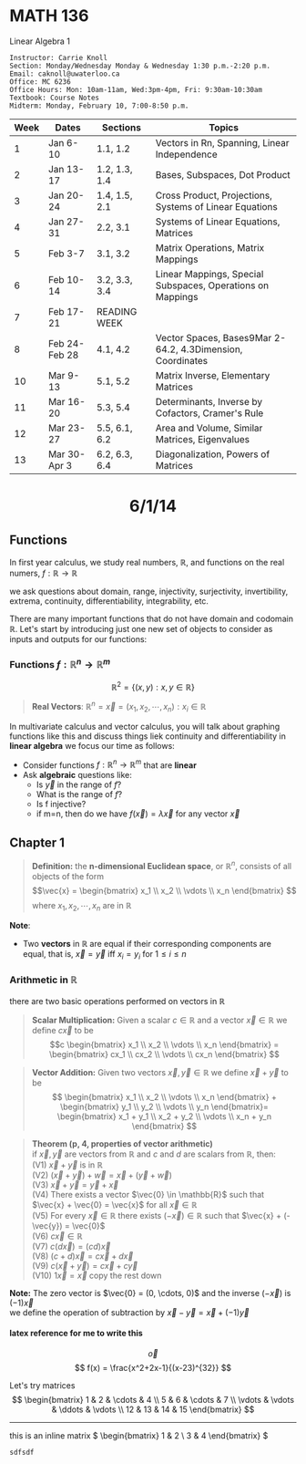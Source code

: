 # MATH 136
Linear Algebra 1
``` 
Instructor: Carrie Knoll
Section: Monday/Wednesday Monday & Wednesday 1:30 p.m.-2:20 p.m.
Email: caknoll@uwaterloo.ca
Office: MC 6236
Office Hours: Mon: 10am-11am, Wed:3pm-4pm, Fri: 9:30am-10:30am
Textbook: Course Notes
Midterm: Monday, February 10, 7:00-8:50 p.m.
```

Week|Dates|Sections|Topics|
---|---|---|---
|1|Jan 6-10|1.1, 1.2|Vectors in Rn, Spanning, Linear Independence|
2|Jan 13-17|1.2, 1.3, 1.4|Bases, Subspaces, Dot Product|
3|Jan 20-24|1.4, 1.5, 2.1|Cross Product, Projections, Systems of Linear Equations|
4|Jan 27-31|2.2, 3.1|Systems of Linear Equations, Matrices|
5|Feb 3-7|3.1, 3.2|Matrix Operations, Matrix Mappings|
6|Feb 10-14|3.2, 3.3, 3.4|Linear Mappings, Special Subspaces, Operations on Mappings|
7|Feb 17-21|READING WEEK||
8|Feb 24-Feb 28|4.1, 4.2|Vector Spaces, Bases9Mar 2-64.2, 4.3Dimension, Coordinates|
10|Mar 9-13|5.1, 5.2|Matrix Inverse, Elementary Matrices|
11|Mar 16-20|5.3, 5.4|Determinants, Inverse by Cofactors, Cramer's Rule|
12|Mar 23-27|5.5, 6.1, 6.2|Area and Volume, Similar Matrices, Eigenvalues|
13|Mar 30-Apr 3|6.2, 6.3, 6.4|Diagonalization, Powers of Matrices

# <p style="text-align: center;">6/1/14 </p>
## Functions
In first year calculus, we study real numbers, $\mathbb{R}$, and functions on the real numers, $f:\mathbb{R} \rightarrow \mathbb{R}$

we ask questions about domain, range, injectivity, surjectivity, invertibility, extrema, continuity, differentiability, integrability, etc.

There are many important functions that do not have domain and codomain $\mathbb{R}$. Let's start by introducing just one new set of objects to consider as inputs and outputs for our functions: 

### Functions $f: \mathbb{R}^{n} \rightarrow \mathbb{R}^m$
$$
\mathbb{R}^{2} = \{(x,y):x,y \in \mathbb{R}\}
$$

>**Real Vectors**: $\mathbb{R}^{n} = \vec{x} = (x_1, x_2,\cdots, x_n): x_i \in \mathbb{R}$

In multivariate calculus and vector calculus, you will talk about graphing functions like this and discuss things liek continuity and differentiability
in **linear algebra** we focus our time as follows: 
- Consider functions $f: \mathbb{R}^{n} \rightarrow \mathbb{R}^m$ that are **linear**
- Ask **algebraic** questions like: 
  - Is $\vec{y}$ in the range of $f$? 
  - What is the range of $f$? 
  - Is f injective? 
  - if m=n, then do we have $f(\vec{x})=\lambda\vec{x}$ for any vector $\vec{x}$

## Chapter 1
> **Definition:** the **n-dimensional Euclidean space**, or $\mathbb{R}^n$, consists of all objects of the form 
> $$\vec{x} = \begin{bmatrix} x_1 \\ x_2 \\ \vdots \\ x_n \end{bmatrix} $$ 
> where $x_1, x_2, \cdots, x_n$ are in $\mathbb{R}$

**Note**: 
- Two **vectors** in $\mathbb{R}$ are equal if their corresponding components are equal, that is, $\vec{x} = \vec{y}$ iff $x_i=y_i$ for $1\leq i \leq n$

### Arithmetic in $\mathbb{R}$
there are two basic operations performed on vectors in $\mathbb{R}$
> **Scalar Multiplication:**
> Given a scalar $c \in \mathbb{R}$ and a vector $\vec{x}\in \mathbb{R}$ we define $c\vec{x}$ to be 
> $$c \begin{bmatrix} x_1 \\ x_2 \\ \vdots \\ x_n \end{bmatrix} = \begin{bmatrix} cx_1 \\ cx_2 \\ \vdots \\ cx_n \end{bmatrix} $$  

> **Vector Addition:**
> Given two vectors $\vec{x},\vec{y}\in \mathbb{R}$ we define $\vec{x} + \vec{y}$ to be 
> $$ \begin{bmatrix} x_1 \\ x_2 \\ \vdots \\ x_n \end{bmatrix} + \begin{bmatrix} y_1 \\ y_2 \\ \vdots \\ y_n \end{bmatrix}= \begin{bmatrix} x_1 + y_1 \\ x_2 + y_2 \\ \vdots \\ x_n + y_n \end{bmatrix} $$  

>**Theorem (p, 4, properties of vector arithmetic)**    
>if $\vec{x},\vec{y}$ are vectors from $\mathbb{R}$ and $c$ and $d$ are scalars from $\mathbb{R}$, then:  
>(V1) $\vec{x} + \vec{y}$ is in $\mathbb{R}$     
>(V2) $(\vec{x} +\vec{y}) + \vec{w} = \vec{x} + (\vec{y} + \vec{w})$    
>(V3) $\vec{x} + \vec{y} = \vec{y} + \vec{x}$   
>(V4) There exists a vector $\vec{0} \in \mathbb{R}$    such that $\vec{x} + \vec{0} = \vec{x}$ for all $\vec{x} \in \mathbb{R}$     
>(V5) For every $\vec{x} \in \mathbb{R}$ there exists $(-\vec{x}) \in \mathbb{R}$ such that $\vec{x} + (-\vec{y}) = \vec{0}$    
>(V6) $c\vec{x} \in \mathbb{R}$     
>(V7) $c(d\vec{x}) = (cd)\vec{x}$   
>(V8) $(c+d)\vec{x} = c\vec{x} + d\vec{x}$  
>(V9) $c(\vec{x} + \vec{y}) = c\vec{x} + c\vec{y}$  
>(V10) $1\vec{x} = \vec{x}$ 
>copy the rest down

****Note**:** The zero vector is $\vec{0} = (0, \cdots, 0)$ and the inverse $(-\vec{x})$ is $(-1)\vec{x}$  
we define the operation of subtraction by $\vec{x}-\vec{y} = \vec{x} + (-1)\vec{y}$


#### latex reference for me to write this
$$\vec{o}$$
$$
f(x) = \frac{x^2+2x-1}{(x-23)^{32}}
$$

Let's try matrices
$$
\begin{bmatrix}
1 & 2 & \cdots & 4 \\
5 & 6 & \cdots & 7 \\
\vdots & \vdots & \ddots & \vdots \\
12 & 13 & 14 & 15
\end{bmatrix}
$$ 

--- 

this is an inline matrix 
$
\begin{bmatrix}
1 & 2 \\
3 & 4
\end{bmatrix}
$



```
sdfsdf
```